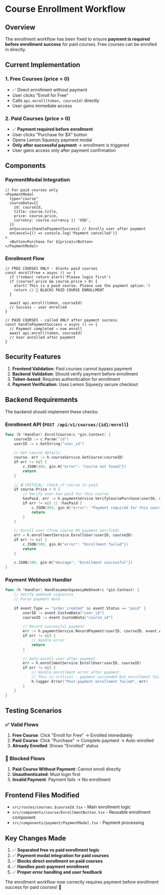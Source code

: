 # Course Enrollment Workflow

## Overview

The enrollment workflow has been fixed to ensure **payment is required before enrollment success** for paid courses. Free courses can be enrolled in directly.

## Current Implementation

### 1. **Free Courses (price = 0)**
- ✅ Direct enrollment without payment
- User clicks "Enroll for Free"
- Calls `api.enroll(token, courseId)` directly
- User gains immediate access

### 2. **Paid Courses (price > 0)**
- ✅ **Payment required before enrollment**
- User clicks "Purchase for $X" button
- Opens Lemon Squeezy payment modal
- **Only after successful payment** → enrollment is triggered
- User gains access only after payment confirmation

## Components

### PaymentModal Integration
```tsx
// For paid courses only
<PaymentModal
  type="course"
  courseData={{
    id: courseId,
    title: course.title,
    price: course.price,
    currency: course.currency || 'USD',
  }}
  onSuccess={handlePaymentSuccess} // Enrolls user after payment
  onCancel={() => console.log('Payment cancelled')}
>
  <Button>Purchase for ${price}</Button>
</PaymentModal>
```

### Enrollment Flow
```tsx
// FREE COURSES ONLY - blocks paid courses
const enrollFree = async () => {
  if (!token) return alert('Please login first')
  if (course?.price && course.price > 0) {
    alert('This is a paid course. Please use the payment option.')
    return // 🛑 BLOCKS PAID COURSE ENROLLMENT
  }
  
  await api.enroll(token, courseId)
  // Success - user enrolled
}

// PAID COURSES - called ONLY after payment success
const handlePaymentSuccess = async () => {
  // Payment completed → now enroll
  await api.enroll(token, courseId)  
  // User enrolled after payment
}
```

## Security Features

1. **Frontend Validation**: Paid courses cannot bypass payment
2. **Backend Validation**: Should verify payment before enrollment
3. **Token-based**: Requires authentication for enrollment
4. **Payment Verification**: Uses Lemon Squeezy secure checkout

## Backend Requirements

The backend should implement these checks:

### Enrollment API (`POST /api/v1/courses/{id}/enroll`)
```go
func (h *Handler) EnrollCourse(c *gin.Context) {
    courseID := c.Param("id")
    userID := c.GetString("user_id")
    
    // Get course details
    course, err := h.courseService.GetCourse(courseID)
    if err != nil {
        c.JSON(404, gin.H{"error": "Course not found"})
        return
    }
    
    // 🔒 CRITICAL: Check if course is paid
    if course.Price > 0 {
        // Verify user has paid for this course
        hasPaid, err := h.paymentService.VerifyCoursePurchase(userID, courseID)
        if err != nil || !hasPaid {
            c.JSON(403, gin.H{"error": "Payment required for this course"})
            return
        }
    }
    
    // Enroll user (free course OR payment verified)
    err = h.enrollmentService.EnrollUser(userID, courseID)
    if err != nil {
        c.JSON(500, gin.H{"error": "Enrollment failed"})
        return
    }
    
    c.JSON(200, gin.H{"message": "Enrollment successful"})
}
```

### Payment Webhook Handler
```go
func (h *Handler) HandleLemonSqueezyWebhook(c *gin.Context) {
    // Verify webhook signature
    // Parse payment data
    
    if event.Type == "order_created" && event.Status == "paid" {
        userID := event.CustomData["user_id"]
        courseID := event.CustomData["course_id"]
        
        // Record successful payment
        err := h.paymentService.RecordPayment(userID, courseID, event.Amount)
        if err != nil {
            // Handle error
            return
        }
        
        // Auto-enroll user after payment
        err = h.enrollmentService.EnrollUser(userID, courseID)
        if err != nil {
            // Handle enrollment error after payment
            // This is critical - payment succeeded but enrollment failed
            h.logger.Error("Post-payment enrollment failed", err)
        }
    }
}
```

## Testing Scenarios

### ✅ Valid Flows
1. **Free Course**: Click "Enroll for Free" → Enrolled immediately
2. **Paid Course**: Click "Purchase" → Complete payment → Auto-enrolled
3. **Already Enrolled**: Shows "Enrolled" status

### 🛑 Blocked Flows  
1. **Paid Course Without Payment**: Cannot enroll directly
2. **Unauthenticated**: Must login first
3. **Invalid Payment**: Payment fails → No enrollment

## Frontend Files Modified

- `src/routes/courses.$courseId.tsx` - Main enrollment logic
- `src/components/course/EnrollmentButton.tsx` - Reusable enrollment component
- `src/components/payment/PaymentModal.tsx` - Payment processing

## Key Changes Made

1. ✅ **Separated free vs paid enrollment logic**
2. ✅ **Payment modal integration for paid courses**
3. ✅ **Blocks direct enrollment on paid courses**
4. ✅ **Handles post-payment enrollment**
5. ✅ **Proper error handling and user feedback**

The enrollment workflow now correctly requires payment before enrollment success for paid courses! 🎉